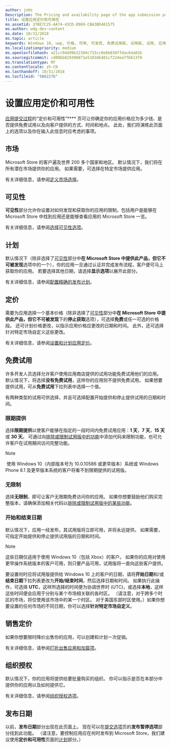```yaml
---
author: jnHs
Description: The Pricing and availability page of the app submission process lets you determine how much your app will cost, whether you'll offer a free trial, and how, when, and where it will be available to customers.
title: 设置应用定价和可用性
ms.assetid: 37BE7C25-AA74-43CD-8969-CBA3BD481575
ms.author: wdg-dev-content
ms.date: 10/31/2018
ms.topic: article
keywords: Windows 10, uwp, 价格, 可用, 可发现, 免费试用版, 试用版, 试用, 应用, 发布日期
ms.localizationpriority: medium
ms.openlocfilehash: a21cc94dd9b22304c715cc0e6b038ffdac6da02b
ms.sourcegitcommit: cd00bb829306871e5103db481cf224ea7fb613f0
ms.translationtype: MT
ms.contentlocale: zh-CN
ms.lasthandoff: 10/31/2018
ms.locfileid: "5862276"
---
```

# <a name="set-app-pricing-and-availability"></a>设置应用定价和可用性


[应用提交过程](app-submissions.md)的“定价和可用性”**** 页可让你确定你的应用价格应为多少钱、是否提供免费试用以及向客户提供的方式、时间和地点。 此处，我们将演练此页面上的选项以及你在输入此信息时应考虑的事项。


## <a name="markets"></a>市场

Microsoft Store 的客户遍及世界 200 多个国家和地区。 默认情况下，我们将在所有潜在市场提供你的应用。 如果需要，可选择在特定市场提供应用。 

有关详细信息，请参阅[定义市场选择](define-pricing-and-market-selection.md)。


## <a name="visibility"></a>可见性

**可见性**部分允许你设置对如何发现和获取你的应用的限制，包括用户是能够在 Microsoft Store 中找到应用还是能够查看应用的 Microsoft Store 一览。

有关详细信息，请参阅[选择可见性选项](choose-visibility-options.md)。


## <a name="schedule"></a>计划

默认情况下（除非选择了[可见性](choose-visibility-options.md#discoverability)部分中**在 Microsoft Store 中提供此产品，但它不可被发现**选项中的一个），你的应用一旦通过认证并完成发布流程，客户便可马上获取你的应用。 若要选择其他日期，请选择**显示选项**以展开此部分。 

有关详细信息，请参阅[配置精确的发布计划](configure-precise-release-scheduling.md)。


## <a name="pricing"></a>定价

需要为应用选择一个基本价格（除非选择了[可见性](choose-visibility-options.md#discoverability)部分中**在 Microsoft Store 中提供此产品，但它不可被发现**下的**停止获取**选项），可选择**免费**或任一可选的价格段。 还可计划价格更改，以指示应用价格应更改的日期和时间。 此外，还可选择针对特定市场自定义这些更改。 

有关详细信息，请参阅[设置和计划应用定价](set-and-schedule-app-pricing.md)。


## <a name="free-trial"></a>免费试用

许多开发人员选择允许客户使用应用商店提供的试用功能免费试用他们的应用。 默认情况下，将选择**没有免费试用**，这样你的应用则不提供免费试用。 如果想要提供试用，可从**免费试用**下拉列表中选择一个值。

有两种类型的试用可供选择，并且可选择配置开始提供和停止提供试用的日期和时间。

### <a name="time-limited"></a>限期提供

选择**限期提供**以使客户能够在指定的一段时间内免费试用应用：**1 天**，**7 天**，**15 天**或 **30 天**。 可通过向[排除或限制试用版中的功能](../monetize/in-app-purchases-and-trials.md)中添加代码来限制功能，也可允许客户在试用期间访问完整功能。 
> [!NOTE]
> 使用 Windows 10（内部版本号为 10.0.10586 或更早版本）系统或 Windows Phone 8.1 及更早版本系统的客户将看不到限期提供的试用版。

### <a name="unlimited"></a>无限制

选择**无限制**，即可让客户无限期免费访问你的应用。 如果你想要鼓励他们购买完整版本，请确保添加相关代码以[排除或限制试用版中的某些功能](../monetize/in-app-purchases-and-trials.md)。

### <a name="start-and-end-dates"></a>开始和结束日期

默认情况下，应用一经发布，其试用版将立即可用，并将永远提供。 如果需要，可指定开始提供和停止提供试用版的日期和时间。 

>[!NOTE]
> 这些日期仅适用于使用 Windows 10（包括 Xbox）的客户。 如果你的应用对使用更早操作系统版本的客户可用，则只要产品可用，试用版将一直向这些客户提供。 

要设置何时应将试用版提供给 Windows 10 上的客户的日期，请将**开始日期**和/或**结束日期**下拉列表更改为**开始/结束时间**，然后选择日期和时间。 如果执行此操作，可选择 **UTC**，这样所选择的时间便为协调世界时 (UTC)，或选择**本地**，这样这些时间便会应用于分别与某个市场相关联的各时区。 （请注意，对于跨多个时区的市场，将仅使用该市场中的某一个时区。 对于美国东部时区使用。）如果你想要设置的任何市场的不同日期，你可以选择**针对特定市场自定义**。


## <a name="sale-pricing"></a>销售定价

如果你想要限时降价出售你的应用，可以创建和计划一次促销。

有关详细信息，请参阅[打折出售应用和加载项](put-apps-and-add-ons-on-sale.md)。


## <a name="organizational-licensing"></a>组织授权

默认情况下，你的应用将提供给要批量购买的组织。 你可以指示是否在本部分中提供你的应用以及如何提供它。

有关详细信息，请参阅[组织授权选项](organizational-licensing.md)。


## <a name="publish-date"></a>发布日期

以前，**发布日期**部分出现在此页面上。 现在可以在[提交选项](manage-submission-options.md)页的**发布暂停选项**部分找到此功能。 （请注意，要控制应用应在何时发布到 Microsoft Store，我们建议使用**定价和可用性**页面的[计划](configure-precise-release-scheduling.md)部分。）


